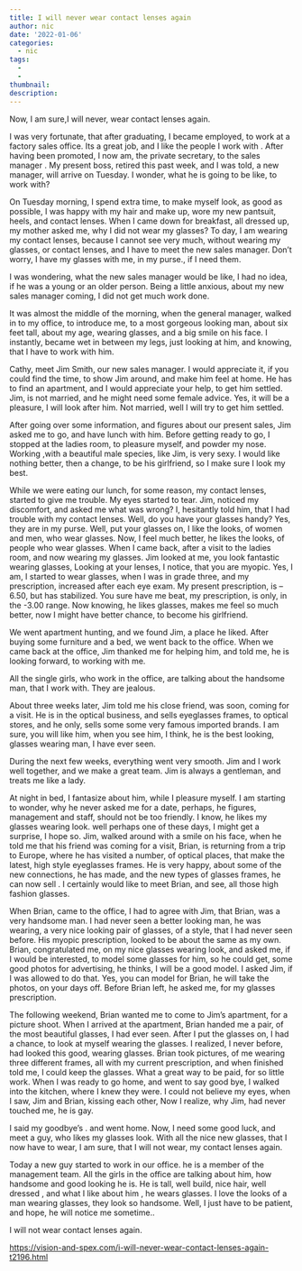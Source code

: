 ```yaml
---
title: I will never wear contact lenses again
author: nic
date: '2022-01-06'
categories:
  - nic
tags:
  - 
  - 
thumbnail: 
description: 
---
```


Now, I am sure,I will never, wear contact lenses again.

I was very fortunate, that after graduating, I became employed, to work at a factory sales office.
Its a great job, and I like the people I work with .
After having been promoted, I now am, the private secretary, to the sales manager .
My present boss, retired this past week, and I was told, a new manager, will arrive on Tuesday.
I wonder, what he is going to be like, to work with?

On Tuesday morning, I spend extra time, to make myself look, as good as possible, 
I was happy with my hair and make up, wore my new pantsuit, heels, and contact lenses.
When I came down for breakfast, all dressed up, my mother asked me, why I did not wear my glasses?
To day, I am wearing my contact lenses, because I cannot see very much, without wearing my glasses, 
or contact lenses, and I have to meet the new sales manager.
Don’t worry, I have my glasses with me, in my purse., if I need them.

I was wondering, what the new sales manager would be like, I had no idea, if he was a young or an older person.
Being a little anxious, about my new sales manager coming, I did not get much work done.

It was almost the middle of the morning, when the general manager, walked in to my office, to introduce me,
to a most gorgeous looking man, about six feet tall, about my age, wearing glasses, and a big smile on his face.
I instantly, became wet in between my legs, just looking at him, and knowing, that I have to work with him.

Cathy, meet Jim Smith, our new sales manager.
I would appreciate it, if you could find the time, to show Jim around, and make him feel at home.
He has to find an apartment, and I would appreciate your help, to get him settled.
Jim, is not married, and he might need some female advice.
Yes, it will be a pleasure, I will look after him.
Not married, well I will try to get him settled.

After going over some information, and figures about our present sales, Jim asked me to go, and have lunch with him.
Before getting ready to go, I stopped at the ladies room, to pleasure myself, and powder my nose.
Working ,with a beautiful male species, like Jim, is very sexy.
I would like nothing better, then a change, to be his girlfriend, so I make sure I look my best.

While we were eating our lunch, for some reason, my contact lenses, started to give me trouble.
My eyes started to tear.
Jim, noticed my discomfort, and asked me what was wrong?
I, hesitantly told him, that I had trouble with my contact lenses.
Well, do you have your glasses handy?
Yes, they are in my purse.
Well, put your glasses on, I like the looks, of women and men, who wear glasses.
Now, I feel much better, he likes the looks, of people who wear glasses.
When I came back, after a visit to the ladies room, and now wearing my glasses.
Jim looked at me, you look fantastic wearing glasses,
Looking at your lenses, I notice, that you are myopic.
Yes, I am, I started to wear glasses, when I was in grade three, and my prescription, increased after each eye exam.
My present prescription, is – 6.50, but has stabilized.
You sure have me beat, my prescription, is only, in the -3.00 range.
Now knowing, he likes glasses, makes me feel so much better, now I might have better chance, to become his girlfriend.

We went apartment hunting, and we found Jim, a place he liked.
After buying some furniture and a bed, we went back to the office.
When we came back at the office, Jim thanked me for helping him, 
and told me, he is looking forward, to working with me.




All the single girls, who work in the office, are talking about the handsome man, that I work with.
They are jealous.

About three weeks later, Jim told me his close friend, was soon, coming for a visit.
He is in the optical business, and sells eyeglasses frames, to optical stores, 
and he only, sells some some very famous imported brands.
I am sure, you will like him, when you see him, I think, he is the best looking, glasses wearing man,
I have ever seen. 

During the next few weeks, everything went very smooth.
Jim and I work well together, and we make a great team.
Jim is always a gentleman, and treats me like a lady.

At night in bed, I fantasize about him, while I pleasure myself.
I am starting to wonder, why he never asked me for a date, perhaps, he figures, 
management and staff, should not be too friendly.
I know, he likes my glasses wearing look. well perhaps one of these days, I might get a surprise, I hope so.
Jim, walked around with a smile on his face, when he told me that his friend was coming for a visit,
Brian, is returning from a trip to Europe, where he has visited a number, of optical places, 
that make the latest, high style eyeglasses frames. 
He is very happy, about some of the new connections, he has made,
and the new types of glasses frames, he can now sell .
I certainly would like to meet Brian, and see, all those high fashion glasses.

When Brian, came to the office, I had to agree with Jim, that Brian, was a very handsome man.
I had never seen a better looking man, he was wearing, a very nice looking pair of glasses,
of a style, that I had never seen before.
His myopic prescription, looked to be about the same as my own.
Brian, congratulated me, on my nice glasses wearing look, and asked me, if I would be interested,
to model some glasses for him, so he could get, some good photos for advertising, 
he thinks, I will be a good model.
I asked Jim, if I was allowed to do that.
Yes, you can model for Brian, he will take the photos, on your days off.
Before Brian left, he asked me, for my glasses prescription. 

The following weekend, Brian wanted me to come to Jim’s apartment, for a picture shoot.
When I arrived at the apartment, Brian handed me a pair, of the most beautiful glasses, I had ever seen.
After I put the glasses on, I had a chance, to look at myself wearing the glasses.
I realized, I never before, had looked this good, wearing glasses.
Brian took pictures, of me wearing three different frames, all with my current prescription,
and when finished told me, I could keep the glasses.
What a great way to be paid, for so little work.
When I was ready to go home, and went to say good bye, 
I walked into the kitchen, where I knew they were.
I could not believe my eyes, when I saw, Jim and Brian, kissing each other,
Now I realize, why Jim, had never touched me, he is gay.

I said my goodbye’s . and went home.
Now, I need some good luck, and meet a guy, who likes my glasses look. 
With all the nice new glasses, that I now have to wear, I am sure, 
that I will not wear, my contact lenses again.

Today a new guy started to work in our office. he is a member of the management team.
All the girls in the office are talking about him, how handsome and good looking he is.
He is tall, well build, nice hair, well dressed , and what I like about him , he wears glasses.
I love the looks of a man wearing glasses, they look so handsome.
Well, I just have to be patient, and hope, he will notice me sometime..

I will not wear contact lenses again.

https://vision-and-spex.com/i-will-never-wear-contact-lenses-again-t2196.html
